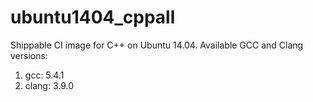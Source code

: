 ubuntu1404_cppall
=================

Shippable CI image for C++ on Ubuntu 14.04. Available GCC and Clang versions:

1. gcc: 5.4.1
2. clang: 3.9.0
